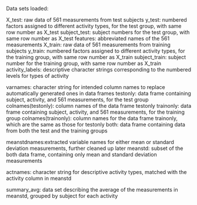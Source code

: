 Data sets loaded:

X_test: raw data of 561 measurements from test subjects
y_test: numbered factors assigned to different activity types, for the test group, with same row number as X_test
subject_test: subject numbers for the test group, with same row number as X_test
features: abbreviated names of the 561 measurements
X_train: raw data of 561 measurements from training subjects
y_train: numbered factors assigned to different activity types, for the training group, with same row number as X_train
subject_train: subject number for the training group, with same row number as X_train
activity_labels: descriptive character strings corresponding to the numbered levels for types of activity

varnames: character string for intended column names to replace automatically generated ones in data frames
testonly: data frame containing subject, activity, and 561 measurements, for the test group
colnames(testonly): column names of the data frame testonly
trainonly: data frame containing subject, activity, and 561 measurements, for the training group
colnames(trainonly): column names for the data frame trainonly, which are the same as those for testonly
both: data frame containing data from both the test and the training groups

meanstdnames:extracted variable names for either mean or standard deviation measurements, further cleaned up later
meanstd: subset of the both data frame, containing only mean and standard deviation measurements 

actnames: character string for descriptive activity types, matched with the activity column in meanstd

summary_avg: data set describing the average of the measurements in meanstd, grouped by subject for each activity
